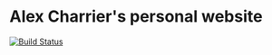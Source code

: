 # Alex Charrier's personal website

[![Build Status](https://travis-ci.com/alxch-/alex-perso.svg?branch=master)](https://travis-ci.com/alxch-/alex-perso)